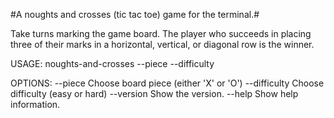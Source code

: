 #A noughts and crosses (tic tac toe) game for the terminal.#

Take turns marking the game board. The player who succeeds in placing three of their marks in a horizontal, vertical, or diagonal row is the winner. 

USAGE: noughts-and-crosses --piece <piece> --difficulty <difficulty>

OPTIONS:
  --piece <piece>             Choose board piece (either 'X' or 'O')
  --difficulty <difficulty>   Choose difficulty (easy or hard)
  --version                   Show the version.
  --help                      Show help information.

